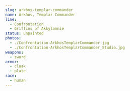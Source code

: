 ```yaml
---
slug: arkhos-templar-commander
name: Arkhos, Templar Commander
line:
  - Confrontation
  - Griffins of Akkylannie
status: unpainted
photos:
  - ./Confrontation-ArkhosTemplarCommander.jpg
  - ./Confrontation-ArkhosTemplarCommander_Studio.jpg
weapons:
  - sword
armor:
  - cloak
  - plate
race:
  - human
---
```

